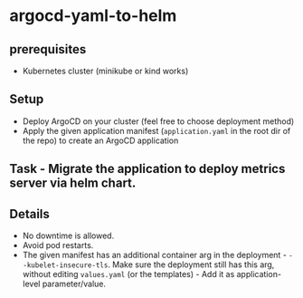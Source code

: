 # argocd-yaml-to-helm

## prerequisites
- Kubernetes cluster (minikube or kind works)

## Setup
- Deploy ArgoCD on your cluster (feel free to choose deployment method)
- Apply the given application manifest (`application.yaml` in the root dir of the repo) to create an ArgoCD application

## Task - Migrate the application to deploy metrics server via helm chart.

## Details
- No downtime is allowed.
- Avoid pod restarts.
- The given manifest has an additional container arg in the deployment - `--kubelet-insecure-tls`. Make sure the deployment still has this arg, without editing `values.yaml` (or the templates) - Add it as application-level parameter/value.
